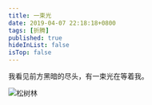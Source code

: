 ```yaml
---
title: 一束光
date: 2019-04-07 22:18:18+0800
tags: [折腾]
published: true
hideInList: false
isTop: false
---
```


我看见前方黑暗的尽头，有一束光在等着我。

![松树林](/images/2019/04/song-shu-lin.jpg)
